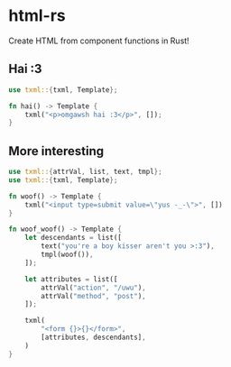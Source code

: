 # html-rs

Create HTML from component functions in Rust!

## Hai :3

```rust
use txml::{txml, Template};

fn hai() -> Template {
    txml("<p>omgawsh hai :3</p>", []);
}
```

## More interesting 

```rust
use txml::{attrVal, list, text, tmpl};
use txml::{txml, Template};

fn woof() -> Template {
    txml("<input type=submit value=\"yus -_-\">", [])
}

fn woof_woof() -> Template {
    let descendants = list([
        text("you're a boy kisser aren't you >:3"),
        tmpl(woof()),
    ]);

    let attributes = list([
        attrVal("action", "/uwu"),
        attrVal("method", "post"),
    ]);

    txml(
        "<form {}>{}</form>",
        [attributes, descendants],
    )
}
```
